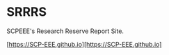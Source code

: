 # SRRRS

SCPEEE's Research Reserve Report Site.

[https://SCP-EEE.github.io][https://SCP-EEE.github.io]